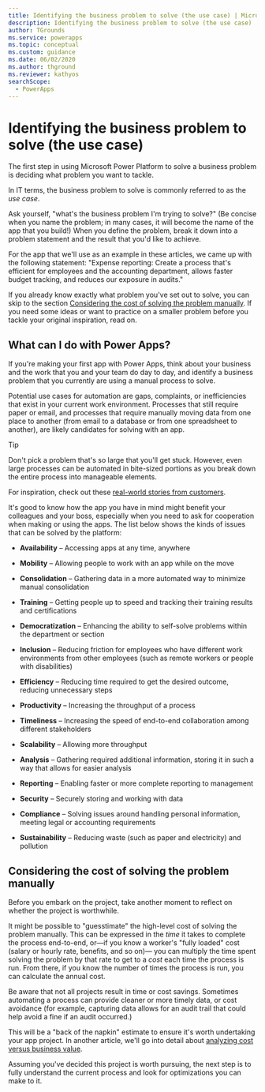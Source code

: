 ```yaml
---
title: Identifying the business problem to solve (the use case) | Microsoft Docs
description: Identifying the business problem to solve (the use case)
author: TGrounds
ms.service: powerapps
ms.topic: conceptual
ms.custom: guidance
ms.date: 06/02/2020
ms.author: thground
ms.reviewer: kathyos
searchScope:  
  - PowerApps
---
```


# Identifying the business problem to solve (the use case)

The first step in using Microsoft Power Platform to solve a business problem is
deciding what problem you want to tackle.

In IT terms, the business problem to solve is commonly referred to as the *use case*.

Ask yourself, "what's the business problem I'm trying to solve?" (Be concise when you name
the problem; in many cases, it will become the name of the app that you
build!) When you define the problem, break it down into a problem statement and
the result that you'd like to achieve.

For the app that we'll use as an example in these articles, we came up with
the following statement:<!--Edit okay? I wanted to explicitly introduce the app somewhere in here.--> "Expense reporting: Create a process that's efficient for
employees and the accounting department, allows faster budget tracking, and
reduces our exposure in audits."

If you already know exactly what problem you've set out to solve, you can skip
to the section [Considering the cost of solving the problem manually](#considering-the-cost-of-solving-the-problem-manually).
If you need some ideas or want to practice on a smaller problem before you
tackle your original inspiration, read on.

## What can I do with Power Apps?

If you're making your first app with Power Apps, think about your business and the
work that you and your team do day to day, and identify a business problem that
you currently are using a manual process to solve.<!--Suggested.-->

Potential use cases for automation are gaps, complaints, or inefficiencies that
exist in your current work environment. Processes that still require paper or
email, and processes that require manually moving data from one place to another
(from email to a database or from one spreadsheet to another), are likely
candidates for solving with an app.

> [!TIP]
> Don't pick a problem that's so large that you'll get stuck. However, even
large processes can be automated in bite-sized portions as you break down the
entire process into manageable elements.

For inspiration, check out these [real-world stories from customers](https://powerapps.microsoft.com/blog/category/case-studies/).

It's good to know how the app you have in mind might benefit your colleagues and
your boss, especially when you need to ask for cooperation when making or using
the apps. The list below shows the kinds of issues that can be solved by the
platform:

- **Availability** – Accessing apps at any time, anywhere

- **Mobility** – Allowing people to work with an app while on the move

- **Consolidation** – Gathering data in a more automated way to minimize manual
    consolidation

- **Training** – Getting people up to speed and tracking their training results and
    certifications

- **Democratization** – Enhancing the ability to self-solve problems within the
    department or section

- **Inclusion** – Reducing friction for employees who have different work
    environments from other employees (such as remote workers or people with
    disabilities)

- **Efficiency** – Reducing time required to get the desired outcome, reducing
    unnecessary steps

- **Productivity** – Increasing the throughput of a process

- **Timeliness** – Increasing the speed of end-to-end collaboration among
    different stakeholders

- **Scalability** – Allowing more throughput

- **Analysis** – Gathering required additional information, storing it in such a way
    that allows for easier analysis

- **Reporting** – Enabling faster or more complete reporting to management

- **Security** – Securely storing and working with data

- **Compliance** – Solving issues around handling personal information, meeting legal or
    accounting requirements

- **Sustainability** – Reducing waste (such as paper and electricity) and pollution

## Considering the cost of solving the problem manually

Before you embark on the project, take another moment to reflect on whether the
project is worthwhile.

It might be possible to "guesstimate" the high-level cost of solving the problem
manually. This can be expressed in the *time* it takes to complete the process end-to-end, or&mdash;if you
know a worker's "fully loaded" cost (salary or hourly rate, benefits, and so on)&mdash;
you can multiply the time spent solving the problem by that rate to get to a
*cost* each time the process is run. From there, if you know the number of times
the process is run, you can calculate the annual cost.

Be aware that not all projects result in time or cost savings. Sometimes automating
a process can provide cleaner or more timely data, or cost avoidance (for
example, capturing data allows for an audit trail that could help avoid a fine if an audit occurred.)
<!-- Recommend deleting this: See the list in the previous section for many types
of benefits your organization can achieve.-->

This will be a "back of the napkin" estimate to ensure it's worth undertaking
your app project. In another article, we'll go into detail about [analyzing cost versus business value](worth-automating-process.md).

Assuming you've decided this project is worth pursuing, the next step is to
fully understand the current process and look for optimizations you can make to
it.
